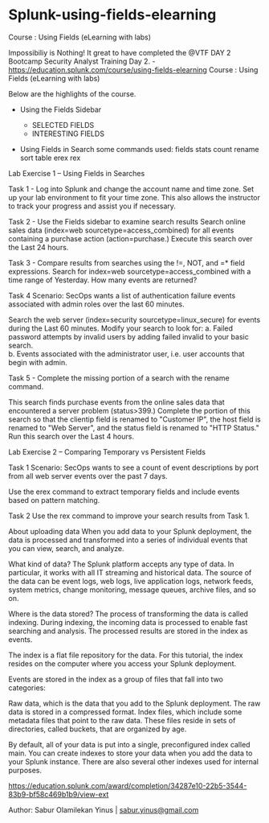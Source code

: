 # Splunk-using-fields-elearning
Course : Using Fields (eLearning with labs)

Impossibiliy is Nothing!
It great to have completed the @VTF DAY 2 Bootcamp Security Analyst Training
Day 2. - https://education.splunk.com/course/using-fields-elearning
Course : Using Fields (eLearning with labs)

Below are the highlights of the course.

* Using the Fields Sidebar
 	- SELECTED FIELDS
	- INTERESTING FIELDS

* Using Fields in Search
  some commands used:
	fields
	stats count
	rename
	sort
	table
	erex
	rex

Lab Exercise 1 – Using Fields in Searches

Task 1 - Log into Splunk and change the account name and time zone.
Set up your lab environment to fit your time zone. This also allows the
instructor to track your progress and assist you if necessary.

Task 2 - Use the Fields sidebar to examine search results
Search online sales data (index=web sourcetype=access_combined) for all events containing a
purchase action (action=purchase.) Execute this search over the Last 24 hours.

Task 3 - Compare results from searches using the !=, NOT, and =* field expressions.
Search for index=web sourcetype=access_combined with a time range of Yesterday.
How many events are returned?  


Task 4 
Scenario: SecOps wants a list of authentication failure events associated with admin roles over the
last 60 minutes.

Search the web server (index=security sourcetype=linux_secure) for events during the Last 60
minutes.
Modify your search to look for:
a. Failed password attempts by invalid users by adding failed invalid to your basic search.  
b. Events associated with the administrator user, i.e. user accounts that begin with admin.   


Task 5 - Complete the missing portion of a search with the rename command.

This search finds purchase events from the online sales data that encountered a server problem
(status>399.) Complete the <missing> portion of this search so that the clientip field is renamed to
"Customer IP", the host field is renamed to "Web Server", and the status field is renamed to "HTTP
Status." Run this search over the Last 4 hours.


Lab Exercise 2 – Comparing Temporary vs Persistent Fields

Task 1
Scenario: SecOps wants to see a count of event descriptions by port from all web server events over
the past 7 days.

Use the erex command to extract temporary fields and include events based on pattern
matching.

Task 2
Use the rex command to improve your search results from Task 1.


About uploading data
When you add data to your Splunk deployment, the data is processed and transformed into a series of individual events that you can view, search, and analyze.


What kind of data?
The Splunk platform accepts any type of data. In particular, it works with all IT streaming and historical data. 
The source of the data can be event logs, web logs, live application logs, network feeds, system metrics, change monitoring, message queues, archive files, and so on.


Where is the data stored?
The process of transforming the data is called indexing. 
During indexing, the incoming data is processed to enable fast searching and analysis. 
The processed results are stored in the index as events.

The index is a flat file repository for the data. For this tutorial, the index resides on the computer where you access your Splunk deployment.

Events are stored in the index as a group of files that fall into two categories:

Raw data, which is the data that you add to the Splunk deployment. The raw data is stored in a compressed format.
Index files, which include some metadata files that point to the raw data.
These files reside in sets of directories, called buckets, that are organized by age.

By default, all of your data is put into a single, preconfigured index called main. 
You can create indexes to store your data when you add the data to your Splunk instance. 
There are also several other indexes used for internal purposes.

https://education.splunk.com/award/completion/34287e10-22b5-3544-83b9-bf58c469b1b9/view-ext


Author: Sabur Olamilekan Yinus | sabur.yinus@gmail.com
